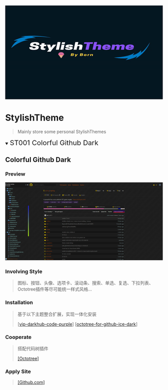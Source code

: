 <p align="center">
  <!-- <img alt="logo" src="images/logo.gif" width="580"> -->
  <img alt="logo" src="images/logo.gif" style="height: 300px;width: 100%;">
</p>

# StylishTheme
> Mainly store some personal StylishThemes

<details open>
<summary><span style="font-size:22px">ST001 Colorful Github Dark</span></summary>

## Colorful Github Dark

### Preview
![img](images/Colorful-Github-Dark-001.png)

### Involving Style
> 图标、按钮、头像、选项卡、滚动条、搜索、单选、复选、下拉列表、Octotree插件等尽可能统一样式风格...

### Installation
> 基于以下主题整合扩展，实现一体化安装
> 
> [[vip-darkhub-code-purple](https://userstyles.org/styles/172338/vip-darkhub-code-purple)] [[octotree-for-github-ice-dark](https://userstyles.org/styles/170999/octotree-for-github-ice-dark)]

### Cooperate
> 搭配代码树插件
> 
> [[Octotree]](https://chrome.google.com/webstore/detail/octotree/bkhaagjahfmjljalopjnoealnfndnagc?utm_source=chrome-ntp-icon)
### Apply Site
> [[Github.com]](https://github.com)
</details>
